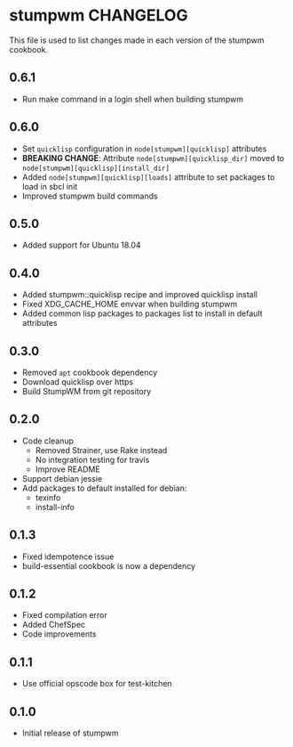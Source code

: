 stumpwm CHANGELOG
=================

This file is used to list changes made in each version of the stumpwm cookbook.

0.6.1
-----
- Run make command in a login shell when building stumpwm

0.6.0
-----
- Set `quicklisp` configuration in `node[stumpwm][quicklisp]` attributes
- **BREAKING CHANGE**: Attribute `node[stumpwm][quicklisp_dir]` moved to `node[stumpwm][quicklisp][install_dir]`
- Added `node[stumpwm][quicklisp][loads]` attribute to set packages to load in sbcl init
- Improved stumpwm build commands

0.5.0
-----
- Added support for Ubuntu 18.04

0.4.0
-----
- Added stumpwm::quicklisp recipe and improved quicklisp install
- Fixed XDG_CACHE_HOME envvar when building stumpwm
- Added common lisp packages to packages list to install in default attributes

0.3.0
-----
- Removed `apt` cookbook dependency
- Download quicklisp over https
- Build StumpWM from git repository

0.2.0
-----
- Code cleanup
  - Removed Strainer, use Rake instead
  - No integration testing for travis
  - Improve README
- Support debian jessie
- Add packages to default installed for debian:
  - texinfo
  - install-info

0.1.3
-----
- Fixed idempotence issue
- build-essential cookbook is now a dependency

0.1.2
-----
- Fixed compilation error
- Added ChefSpec
- Code improvements

0.1.1
-----
- Use official opscode box for test-kitchen

0.1.0
-----
- Initial release of stumpwm


